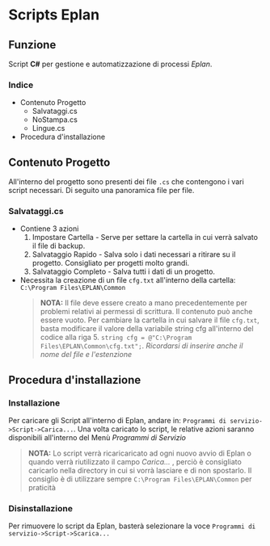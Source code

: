 
# Scripts Eplan

## Funzione

Script **C#** per gestione e automatizzazione di processi *Eplan*.

### Indice

- Contenuto Progetto
    - Salvataggi.cs
    - NoStampa.cs
    - Lingue.cs
- Procedura d'installazione

## Contenuto Progetto

All'interno del progetto sono presenti dei file `.cs` che contengono i vari script necessari.
Di seguito una panoramica file per file.

### Salvataggi.cs

- Contiene 3 azioni
  1. Impostare Cartella - Serve per settare la cartella in cui verrà salvato il file di backup.
  2. Salvataggio Rapido - Salva solo i dati necessari a ritirare su il progetto. Consigliato per progetti molto grandi.
  3. Salvataggio Completo - Salva tutti i dati di un progetto.
- Necessita la creazione di un file `cfg.txt` all'interno della cartella: `C:\Program Files\EPLAN\Common`
  > **NOTA:** Il file deve essere creato a mano precedentemente per problemi relativi ai permessi di scrittura. Il contenuto può anche essere vuoto.
  >       Per cambiare la cartella in cui salvare il file `cfg.txt`, basta modificare il valore della variabile string cfg all'interno del codice alla riga 5.
  >       `string cfg = @"C:\Program Files\EPLAN\Common\cfg.txt";`. *Ricordarsi di inserire anche il nome del file e l'estenzione*

### 

## Procedura d'installazione

### Installazione

Per caricare gli Script all'interno di Eplan, andare in: `Programmi di servizio->Script->Carica...`.
Una volta caricato lo script, le relative azioni saranno disponibili all'interno del Menù *Programmi di Servizio*
  > **NOTA:** Lo script verrà ricaricaricato ad ogni nuovo avvio di Eplan o quando verrà riutilizzato il campo *Carica...* , perciò è consigliato caricarlo nella directory in cui si vorrà lasciare e di non spostarlo. Il consiglio è di utilizzare sempre `C:\Program Files\EPLAN\Common` per praticità

### Disinstallazione

Per rimuovere lo script da Eplan, basterà selezionare la voce `Programmi di servizio->Script->Scarica...`
